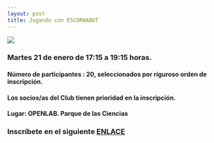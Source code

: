 ```yaml
---
layout: post
title: Jugando con ESCORNABOT
---
```


![](http://clubroboticagranada.github.io/images/escornabot_diy.jpg )


### Martes 21 de enero de 17:15 a 19:15 horas.




#### Número de participantes : 20,  seleccionados por riguroso orden de inscripción.

#### Los socios/as del Club tienen prioridad en la inscripción.


#### Lugar: OPENLAB. Parque de las Ciencias


### Inscríbete en el siguiente [ENLACE]()

